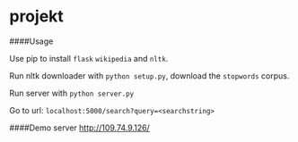 projekt
=======

####Usage

Use pip to install `flask` `wikipedia` and `nltk`.

Run nltk downloader with `python setup.py`, download the `stopwords` corpus.

Run server with `python server.py`

Go to url: `localhost:5000/search?query=<searchstring>`

####Demo server
http://109.74.9.126/


